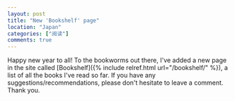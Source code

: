 ```yaml
---
layout: post
title: "New 'Bookshelf' page"
location: "Japan"
categories: ["阅读"]
comments: true
---
```


Happy new year to all! To the bookworms out there, I've added a new page in the site called [Bookshelf]({% include relref.html url="/bookshelf/" %}), a list of all the books I've read so far. If you have any suggestions/recommendations, please don't hesitate to leave a comment. Thank you.
